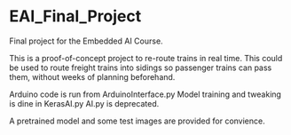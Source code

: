 # EAI_Final_Project
Final project for the Embedded AI Course.

This is a proof-of-concept project to re-route trains in real time. This could be used to route freight trains into sidings so passenger trains can pass them, without weeks of planning beforehand.

Arduino code is run from ArduinoInterface.py
Model training and tweaking is dine in KerasAI.py
AI.py is deprecated.

A pretrained model and some test images are provided for convience.
